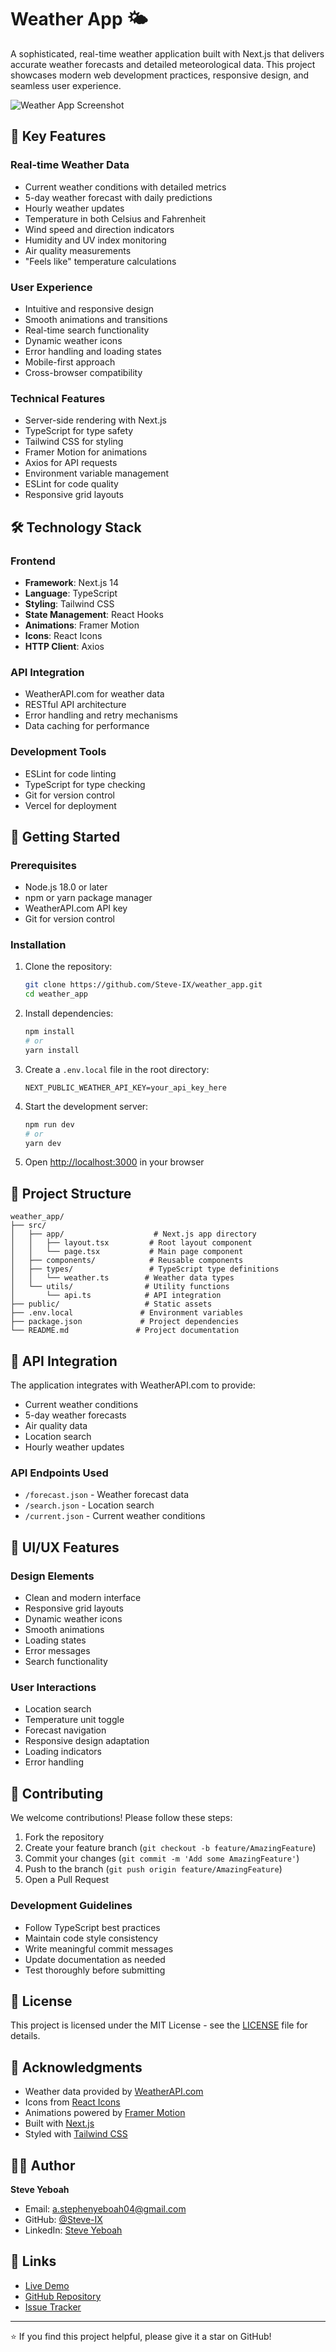 # Weather App 🌤️

A sophisticated, real-time weather application built with Next.js that delivers accurate weather forecasts and detailed meteorological data. This project showcases modern web development practices, responsive design, and seamless user experience.

![Weather App Screenshot](public/screenshot.png)

## 🌟 Key Features

### Real-time Weather Data
- Current weather conditions with detailed metrics
- 5-day weather forecast with daily predictions
- Hourly weather updates
- Temperature in both Celsius and Fahrenheit
- Wind speed and direction indicators
- Humidity and UV index monitoring
- Air quality measurements
- "Feels like" temperature calculations

### User Experience
- Intuitive and responsive design
- Smooth animations and transitions
- Real-time search functionality
- Dynamic weather icons
- Error handling and loading states
- Mobile-first approach
- Cross-browser compatibility

### Technical Features
- Server-side rendering with Next.js
- TypeScript for type safety
- Tailwind CSS for styling
- Framer Motion for animations
- Axios for API requests
- Environment variable management
- ESLint for code quality
- Responsive grid layouts

## 🛠️ Technology Stack

### Frontend
- **Framework**: Next.js 14
- **Language**: TypeScript
- **Styling**: Tailwind CSS
- **State Management**: React Hooks
- **Animations**: Framer Motion
- **Icons**: React Icons
- **HTTP Client**: Axios

### API Integration
- WeatherAPI.com for weather data
- RESTful API architecture
- Error handling and retry mechanisms
- Data caching for performance

### Development Tools
- ESLint for code linting
- TypeScript for type checking
- Git for version control
- Vercel for deployment

## 🚀 Getting Started

### Prerequisites
- Node.js 18.0 or later
- npm or yarn package manager
- WeatherAPI.com API key
- Git for version control

### Installation

1. Clone the repository:
   ```bash
   git clone https://github.com/Steve-IX/weather_app.git
   cd weather_app
   ```

2. Install dependencies:
   ```bash
   npm install
   # or
   yarn install
   ```

3. Create a `.env.local` file in the root directory:
   ```
   NEXT_PUBLIC_WEATHER_API_KEY=your_api_key_here
   ```

4. Start the development server:
   ```bash
   npm run dev
   # or
   yarn dev
   ```

5. Open [http://localhost:3000](http://localhost:3000) in your browser

## 📁 Project Structure

```
weather_app/
├── src/
│   ├── app/                    # Next.js app directory
│   │   ├── layout.tsx         # Root layout component
│   │   └── page.tsx           # Main page component
│   ├── components/            # Reusable components
│   ├── types/                 # TypeScript type definitions
│   │   └── weather.ts        # Weather data types
│   └── utils/                # Utility functions
│       └── api.ts            # API integration
├── public/                   # Static assets
├── .env.local               # Environment variables
├── package.json             # Project dependencies
└── README.md               # Project documentation
```

## 🔧 API Integration

The application integrates with WeatherAPI.com to provide:
- Current weather conditions
- 5-day weather forecasts
- Air quality data
- Location search
- Hourly weather updates

### API Endpoints Used
- `/forecast.json` - Weather forecast data
- `/search.json` - Location search
- `/current.json` - Current weather conditions

## 🎨 UI/UX Features

### Design Elements
- Clean and modern interface
- Responsive grid layouts
- Dynamic weather icons
- Smooth animations
- Loading states
- Error messages
- Search functionality

### User Interactions
- Location search
- Temperature unit toggle
- Forecast navigation
- Responsive design adaptation
- Loading indicators
- Error handling

## 🤝 Contributing

We welcome contributions! Please follow these steps:

1. Fork the repository
2. Create your feature branch (`git checkout -b feature/AmazingFeature`)
3. Commit your changes (`git commit -m 'Add some AmazingFeature'`)
4. Push to the branch (`git push origin feature/AmazingFeature`)
5. Open a Pull Request

### Development Guidelines
- Follow TypeScript best practices
- Maintain code style consistency
- Write meaningful commit messages
- Update documentation as needed
- Test thoroughly before submitting

## 📝 License

This project is licensed under the MIT License - see the [LICENSE](LICENSE) file for details.

## 🙏 Acknowledgments

- Weather data provided by [WeatherAPI.com](https://www.weatherapi.com/)
- Icons from [React Icons](https://react-icons.github.io/react-icons/)
- Animations powered by [Framer Motion](https://www.framer.com/motion/)
- Built with [Next.js](https://nextjs.org/)
- Styled with [Tailwind CSS](https://tailwindcss.com/)

## 👨‍💻 Author

**Steve Yeboah**
- Email: [a.stephenyeboah04@gmail.com](mailto:a.stephenyeboah04@gmail.com)
- GitHub: [@Steve-IX](https://github.com/Steve-IX)
- LinkedIn: [Steve Yeboah](https://www.linkedin.com/in/steve-yeboah)

## 🔗 Links

- [Live Demo](https://weather-app-steve-ix.vercel.app)
- [GitHub Repository](https://github.com/Steve-IX/weather_app)
- [Issue Tracker](https://github.com/Steve-IX/weather_app/issues)

---

⭐️ If you find this project helpful, please give it a star on GitHub!
